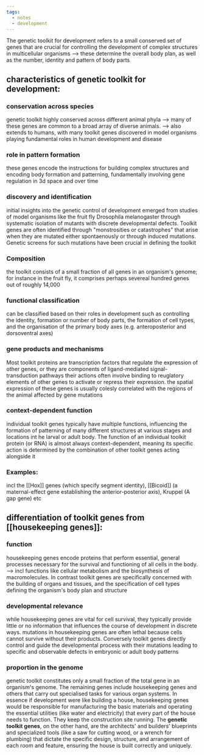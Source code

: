 ```yaml
---
tags:
  - notes
  - development
---
```

The genetic toolkit for development refers to a small conserved set of genes that are crucial for controlling the development of complex structures in multicellular organisms --> these determine the overall body plan, as well as the number, identity and pattern of body parts

## characteristics of genetic toolkit for development:

### conservation across species 
genetic toolkit highly conserved across different animal phyla --> many of these genes are common to a broad array of diverse animals. --> also extends to humans, with many toolkit genes discovered in model organisms playing fundamental roles in human development and disease
### role in pattern formation
these genes encode the instructions for building complex structures and encoding body formation and patterning, fundamentally involving gene regulation in 3d space and over time

### discovery and identification
initial insights into the genetic control of development emerged from studies of model organisms like the fruit fly Drosophila melanogaster through systematic isolation of mutants with discrete developmental defects. Toolkit genes are often identified through "monstrosities or catastrophes" that arise when they are mutated either spontaenously or through induced mutations. Genetic screens for such mutations have been crucial in defining the toolkit

### Composition
the toolkit consists of a small fraction of all genes in an organism's genome; for instance in the fruit fly, it comprises perhaps severeal hundred genes out of roughly 14,000

### functional classification
can be classified based on their roles in development such as controlling the identity, formation or number of body parts, the formation of cell types, and the organisation of the primary body axes (e.g. anteroposterior and dorsoventral axes)

### gene products and mechanisms
Most toolkit proteins are transcription factors that regulate the expression of other genes, or they are components of ligand-mediated signal-transduction pathways
their actions often involve binding to reuglatory elements of other genes to activate or repress their expression. the spatial expression of these genes is usually colesly correlated with the regions of the animal affected by gene mutations

### context-dependent function
individual toolkit genes typically have multiple functions, influencing the formation of patterning of many different structures at various stages and locations int he larval or adult body. The function of an individual toolkit protein (or RNA) is almost always context-dependent, meaning its specific action is determined by the combination of other toolkit genes acting alongside it



### Examples:
incl the [[Hox]] genes (which specify segment identity), [[Bicoid]] (a maternal-effect gene establishing the anterior-posterior axis), Kruppel (A gap gene) etc

## differentiation of toolkit genes from [[housekeeping genes]]:
### function
housekeeping genes encode proteins that perform essential, general processes necessary for the survival and functioning of all cells in the body. --> incl functions like cellular metabolism and the biosynthesis of macromolecules. In contrast toolkit genes are specifically concerned with the building of organs and tissues, and the specification of cell types defining the organism's body plan and structure
### developmental relevance
while housekeeping genes are vital for cell survival, they typically provide little or no information that influences the course of development in discrete ways. mutations in housekeeping genes are often lethal because cells cannot survive without their products. Conversely toolkit genes directly control and guide the developmental process with their mutations leading to specific and observable defects in embryonic or adult body patterns
### proportion in the genome
genetic toolkit constitutes only a small fraction of the total gene in an organism's genome. The remaining genes include housekeeping genes and others that carry out specialised tasks for various organ systems.
In essence if development were like building a house, housekeeping genes would be responsible for manufacturing the basic materials and operating the essential utilities (like water and electricity) that every part of the house needs to function. They keep the construction site running. The **genetic toolkit genes**, on the other hand, are the architects' and builders' blueprints and specialized tools (like a saw for cutting wood, or a wrench for plumbing) that dictate the specific design, structure, and arrangement of each room and feature, ensuring the house is built correctly and uniquely.